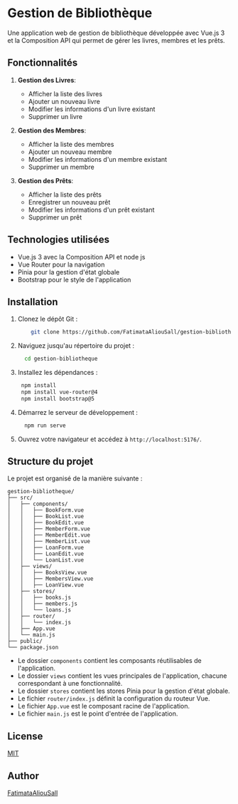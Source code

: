 # Gestion de Bibliothèque

Une application web de gestion de bibliothèque développée avec Vue.js 3 et la Composition API qui permet de gérer les livres, membres et les prêts.

## Fonctionnalités

1. **Gestion des Livres**:
   - Afficher la liste des livres
   - Ajouter un nouveau livre
   - Modifier les informations d'un livre existant
   - Supprimer un livre

2. **Gestion des Membres**:
   - Afficher la liste des membres
   - Ajouter un nouveau membre
   - Modifier les informations d'un membre existant
   - Supprimer un membre

3. **Gestion des Prêts**:
   - Afficher la liste des prêts
   - Enregistrer un nouveau prêt
   - Modifier les informations d'un prêt existant
   - Supprimer un prêt


## Technologies utilisées

- Vue.js 3 avec la Composition API et node js
- Vue Router pour la navigation
- Pinia pour la gestion d'état globale
- Bootstrap pour le style de l'application


## Installation

1. Clonez le dépôt Git :

   ```bash
       git clone https://github.com/FatimataAliouSall/gestion-bibliotheque.git
   ```

2. Naviguez jusqu'au répertoire du projet :

   ```bash
     cd gestion-bibliotheque
   ```

3. Installez les dépendances :

   ```bash
    npm install
    npm install vue-router@4
    npm install bootstrap@5                 
   ```
4. Démarrez le serveur de développement :

   ```bash
     npm run serve
   ```

5. Ouvrez votre navigateur et accédez à `http://localhost:5176/`.

## Structure du projet

Le projet est organisé de la manière suivante :

```
gestion-bibliotheque/
├── src/
│   ├── components/
│   │   ├── BookForm.vue
│   │   ├── BookList.vue
│   │   ├── BookEdit.vue
│   │   ├── MemberForm.vue
│   │   ├── MemberEdit.vue
│   │   ├── MemberList.vue
│   │   ├── LoanForm.vue
│   │   ├── LoanEdit.vue
│   │   └── LoanList.vue
│   ├── views/
│   │   ├── BooksView.vue
│   │   ├── MembersView.vue
│   │   ├── LoanView.vue
│   ├── stores/
│   │   ├── books.js
│   │   ├── members.js
│   │   └── loans.js
│   ├── router/
│   │   └── index.js
│   ├── App.vue
│   └── main.js
├── public/
└── package.json
```

- Le dossier `components` contient les composants réutilisables de l'application.
- Le dossier `views` contient les vues principales de l'application, chacune correspondant à une fonctionnalité.
- Le dossier `stores` contient les stores Pinia pour la gestion d'état globale.
- Le fichier `router/index.js` définit la configuration du routeur Vue.
- Le fichier `App.vue` est le composant racine de l'application.
- Le fichier `main.js` est le point d'entrée de l'application.

## License

[MIT](https://choosealicense.com/licenses/mit/)

## Author

[FatimataAliouSall](https://github.com/FatimataAliouSall/gestion-bibliotheque.git)


